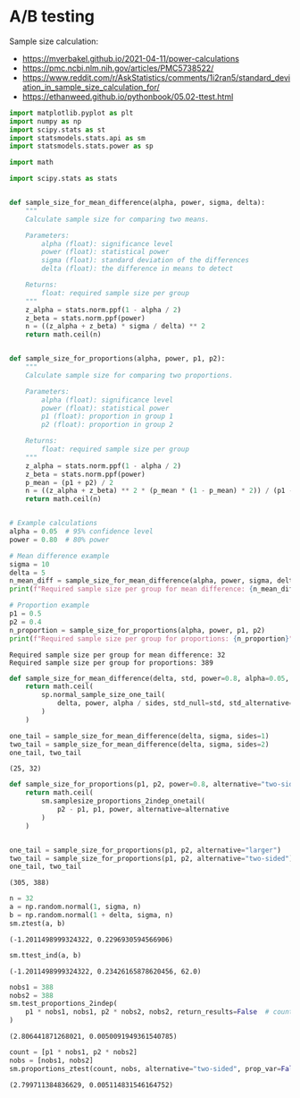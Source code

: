 # A/B testing


Sample size calculation:
- https://mverbakel.github.io/2021-04-11/power-calculations
- https://pmc.ncbi.nlm.nih.gov/articles/PMC5738522/
- https://www.reddit.com/r/AskStatistics/comments/1i2ran5/standard_deviation_in_sample_size_calculation_for/
- https://ethanweed.github.io/pythonbook/05.02-ttest.html


```python
import matplotlib.pyplot as plt
import numpy as np
import scipy.stats as st
import statsmodels.stats.api as sm
import statsmodels.stats.power as sp
```


```python
import math

import scipy.stats as stats


def sample_size_for_mean_difference(alpha, power, sigma, delta):
    """
    Calculate sample size for comparing two means.

    Parameters:
        alpha (float): significance level
        power (float): statistical power
        sigma (float): standard deviation of the differences
        delta (float): the difference in means to detect

    Returns:
        float: required sample size per group
    """
    z_alpha = stats.norm.ppf(1 - alpha / 2)
    z_beta = stats.norm.ppf(power)
    n = ((z_alpha + z_beta) * sigma / delta) ** 2
    return math.ceil(n)


def sample_size_for_proportions(alpha, power, p1, p2):
    """
    Calculate sample size for comparing two proportions.

    Parameters:
        alpha (float): significance level
        power (float): statistical power
        p1 (float): proportion in group 1
        p2 (float): proportion in group 2

    Returns:
        float: required sample size per group
    """
    z_alpha = stats.norm.ppf(1 - alpha / 2)
    z_beta = stats.norm.ppf(power)
    p_mean = (p1 + p2) / 2
    n = ((z_alpha + z_beta) ** 2 * (p_mean * (1 - p_mean) * 2)) / (p1 - p2) ** 2
    return math.ceil(n)


# Example calculations
alpha = 0.05  # 95% confidence level
power = 0.80  # 80% power

# Mean difference example
sigma = 10
delta = 5
n_mean_diff = sample_size_for_mean_difference(alpha, power, sigma, delta)
print(f"Required sample size per group for mean difference: {n_mean_diff}")

# Proportion example
p1 = 0.5
p2 = 0.4
n_proportion = sample_size_for_proportions(alpha, power, p1, p2)
print(f"Required sample size per group for proportions: {n_proportion}")
```

    Required sample size per group for mean difference: 32
    Required sample size per group for proportions: 389



```python
def sample_size_for_mean_difference(delta, std, power=0.8, alpha=0.05, sides=1):
    return math.ceil(
        sp.normal_sample_size_one_tail(
            delta, power, alpha / sides, std_null=std, std_alternative=None
        )
    )
```


```python
one_tail = sample_size_for_mean_difference(delta, sigma, sides=1)
two_tail = sample_size_for_mean_difference(delta, sigma, sides=2)
one_tail, two_tail
```




    (25, 32)




```python
def sample_size_for_proportions(p1, p2, power=0.8, alternative="two-sided"):
    return math.ceil(
        sm.samplesize_proportions_2indep_onetail(
            p2 - p1, p1, power, alternative=alternative
        )
    )


one_tail = sample_size_for_proportions(p1, p2, alternative="larger")
two_tail = sample_size_for_proportions(p1, p2, alternative="two-sided")
one_tail, two_tail
```




    (305, 388)




```python
n = 32
a = np.random.normal(1, sigma, n)
b = np.random.normal(1 + delta, sigma, n)
sm.ztest(a, b)
```




    (-1.2011498999324322, 0.2296930594566906)




```python
sm.ttest_ind(a, b)
```




    (-1.2011498999324322, 0.23426165878620456, 62.0)




```python
nobs1 = 388
nobs2 = 388
sm.test_proportions_2indep(
    p1 * nobs1, nobs1, p2 * nobs2, nobs2, return_results=False  # count1,
)
```




    (2.806441871268021, 0.0050091949361540785)




```python
count = [p1 * nobs1, p2 * nobs2]
nobs = [nobs1, nobs2]
sm.proportions_ztest(count, nobs, alternative="two-sided", prop_var=False)
```




    (2.799711384836629, 0.005114831546164752)


